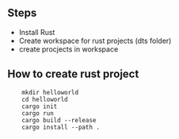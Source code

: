 ## Steps
* Install Rust
* Create workspace for rust projects (dts folder)
* create procjects in workspace

## How to create rust project

```
    mkdir helloworld
    cd helloworld
    cargo init
    cargo run
    cargo build --release
    cargo install --path .
```
